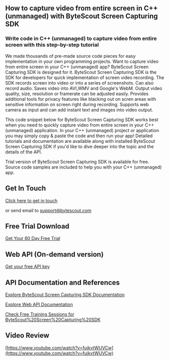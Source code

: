 ## How to capture video from entire screen in C++ (unmanaged) with ByteScout Screen Capturing SDK

### Write code in C++ (unmanaged) to capture video from entire screen with this step-by-step tutorial

We made thousands of pre-made source code pieces for easy implementation in your own programming projects. Want to capture video from entire screen in your C++ (unmanaged) app? ByteScout Screen Capturing SDK is designed for it. ByteScout Screen Capturing SDK is the SDK for developers for quick implementation of screen video recording. The SDK records screen into video or into a series of screenshots. Can also record audio. Saves video into AVI,WMV and Google's WebM. Output video quality, size, resolution or framerate can be adjusted easily. Provides additional tools for privacy features like blacking out on scren areas with sensitive information on screen right during recording. Supports web camera as input and can add instant text and images into video output.

This code snippet below for ByteScout Screen Capturing SDK works best when you need to quickly capture video from entire screen in your C++ (unmanaged) application. In your C++ (unmanaged) project or application you may simply copy & paste the code and then run your app! Detailed tutorials and documentation are available along with installed ByteScout Screen Capturing SDK if you'd like to dive deeper into the topic and the details of the API.

Trial version of ByteScout Screen Capturing SDK is available for free. Source code samples are included to help you with your C++ (unmanaged) app.

## Get In Touch

[Click here to get in touch](https://bytescout.zendesk.com/hc/en-us/requests/new?subject=ByteScout%20Screen%20Capturing%20SDK%20Question)

or send email to [support@bytescout.com](mailto:support@bytescout.com?subject=ByteScout%20Screen%20Capturing%20SDK%20Question) 

## Free Trial Download

[Get Your 60 Day Free Trial](https://bytescout.com/download/web-installer?utm_source=github-readme)

## Web API (On-demand version)

[Get your free API key](https://pdf.co/documentation/api?utm_source=github-readme)

## API Documentation and References

[Explore ByteScout Screen Capturing SDK Documentation](https://bytescout.com/documentation/index.html?utm_source=github-readme)

[Explore Web API Documentation](https://pdf.co/documentation/api?utm_source=github-readme)

[Check Free Training Sessions for ByteScout%20Screen%20Capturing%20SDK](https://academy.bytescout.com/)

## Video Review

[https://www.youtube.com/watch?v=fujkvtWUVCw](https://www.youtube.com/watch?v=fujkvtWUVCw)
